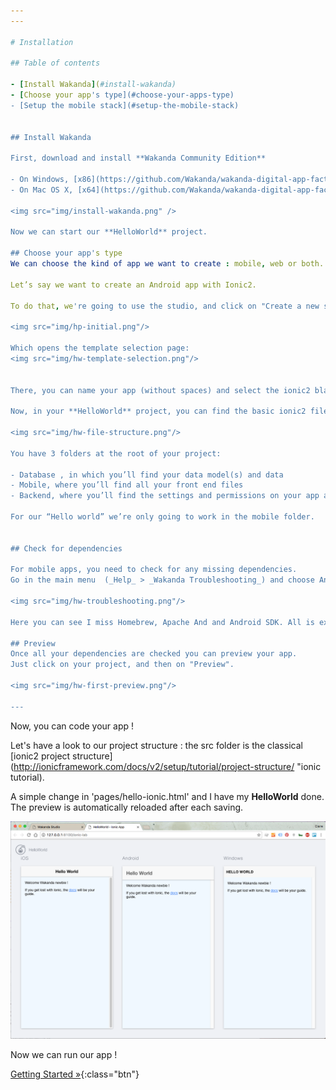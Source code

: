 ```yaml
---
---

# Installation

## Table of contents

- [Install Wakanda](#install-wakanda)
- [Choose your app's type](#choose-your-apps-type)
- [Setup the mobile stack](#setup-the-mobile-stack)


## Install Wakanda

First, download and install **Wakanda Community Edition**

- On Windows, [x86](https://github.com/Wakanda/wakanda-digital-app-factory/releases/download/v1.1.3/wakanda-community-all_1.1.3_x86.msi "download") or [x64](https://github.com/Wakanda/wakanda-digital-app-factory/releases/download/v1.1.3/wakanda-community-all_1.1.3_x64.msi "download") click on the `wakanda-digital-app-factory-xxx.msi` file to launch the installation wizard.
- On Mac OS X, [x64](https://github.com/Wakanda/wakanda-digital-app-factory/releases/download/v1.1.3/wakanda-community-all_1.1.3_x64.dmg "download") open `wakanda-digital-app-factory-xxx.dmg` file and copy `Wakanda Studio` and `Wakanda Server` in your `Applications` folder:

<img src="img/install-wakanda.png" />

Now we can start our **HelloWorld** project.  

## Choose your app's type
We can choose the kind of app we want to create : mobile, web or both.

Let’s say we want to create an Android app with Ionic2. 

To do that, we're going to use the studio, and click on "Create a new solution":

<img src="img/hp-initial.png"/>

Which opens the template selection page:  
<img src="img/hw-template-selection.png"/>


There, you can name your app (without spaces) and select the ionic2 blank template.

Now, in your **HelloWorld** project, you can find the basic ionic2 file structure :

<img src="img/hw-file-structure.png"/>  

You have 3 folders at the root of your project:

- Database , in which you’ll find your data model(s) and data  
- Mobile, where you’ll find all your front end files  
- Backend, where you’ll find the settings and permissions on your app and your business logic  

For our “Hello world” we’re only going to work in the mobile folder.


## Check for dependencies

For mobile apps, you need to check for any missing dependencies.
Go in the main menu  (_Help_ > _Wakanda Troubleshooting_) and choose Android.

<img src="img/hw-troubleshooting.png"/>

Here you can see I miss Homebrew, Apache And and Android SDK. All is explained there: why I need them, and how to install them.

## Preview  
Once all your dependencies are checked you can preview your app. 
Just click on your project, and then on "Preview".

<img src="img/hw-first-preview.png"/>

---
```


Now, you can code your app !

Let's have a look to our project structure : the src folder is the classical [ionic2 project structure](http://ionicframework.com/docs/v2/setup/tutorial/project-structure/ "ionic tutorial).

A simple change in 'pages/hello-ionic.html' and I have my **HelloWorld** done.   
The preview is automatically reloaded after each saving.

<img src="img/hw-final-preview.png"/>

Now we can run our app !

[Getting Started »](index.html){:class="btn"}
